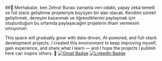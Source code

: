 ##👋 Merhabalar, ben Zehra!
Burası zamanla veri odaklı, yapay zekâ temelli ve full stack geliştirme projeleriyle büyüyen bir alan olacak.
Kendimi sürekli geliştirmek, deneyim kazanmak ve öğrendiklerimi paylaşmak için oluşturduğum bu ortamda
paylaşacağım projelerin ilham vermesini umuyorum. 

This space will gradually grow with data-driven, AI-powered, and full-stack development projects.
I created this environment to keep improving myself, gain experience, and share what I learn —
and I hope the projects I publish here can inspire others. 🚀
[![Gmail Badge](https://img.shields.io/badge/-zeehrataahta@gmail.com-D14836?style=flat&logo=Gmail&logoColor=white)](mailto:zeehrataahta@gmail.com)
[![LinkedIn Badge](https://img.shields.io/badge/-LinkedIn-0077B5?style=flat&logo=Linkedin&logoColor=white)](https://www.linkedin.com/in/zehratahta/)
